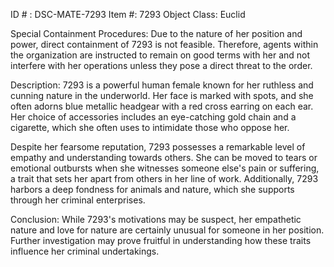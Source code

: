 ID # : DSC-MATE-7293
Item #: 7293
Object Class: Euclid

Special Containment Procedures:
Due to the nature of her position and power, direct containment of 7293 is not feasible. Therefore, agents within the organization are instructed to remain on good terms with her and not interfere with her operations unless they pose a direct threat to the order.

Description:
7293 is a powerful human female known for her ruthless and cunning nature in the underworld. Her face is marked with spots, and she often adorns blue metallic headgear with a red cross earring on each ear. Her choice of accessories includes an eye-catching gold chain and a cigarette, which she often uses to intimidate those who oppose her.

Despite her fearsome reputation, 7293 possesses a remarkable level of empathy and understanding towards others. She can be moved to tears or emotional outbursts when she witnesses someone else's pain or suffering, a trait that sets her apart from others in her line of work. Additionally, 7293 harbors a deep fondness for animals and nature, which she supports through her criminal enterprises.

Conclusion:
While 7293's motivations may be suspect, her empathetic nature and love for nature are certainly unusual for someone in her position. Further investigation may prove fruitful in understanding how these traits influence her criminal undertakings.